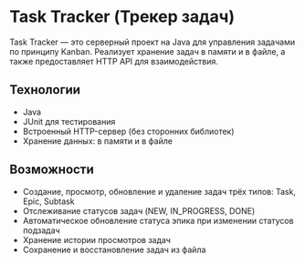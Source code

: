 # Task Tracker (Трекер задач)

Task Tracker — это серверный проект на Java для управления задачами по принципу Kanban. Реализует хранение задач в памяти и в файле, а также предоставляет HTTP API для взаимодействия.

## Технологии

- Java
- JUnit для тестирования
- Встроенный HTTP-сервер (без сторонних библиотек)
- Хранение данных: в памяти и в файле

## Возможности

- Создание, просмотр, обновление и удаление задач трёх типов: Task, Epic, Subtask
- Отслеживание статусов задач (NEW, IN_PROGRESS, DONE)
- Автоматическое обновление статуса эпика при изменении статусов подзадач
- Хранение истории просмотров задач
- Сохранение и восстановление задач из файла
